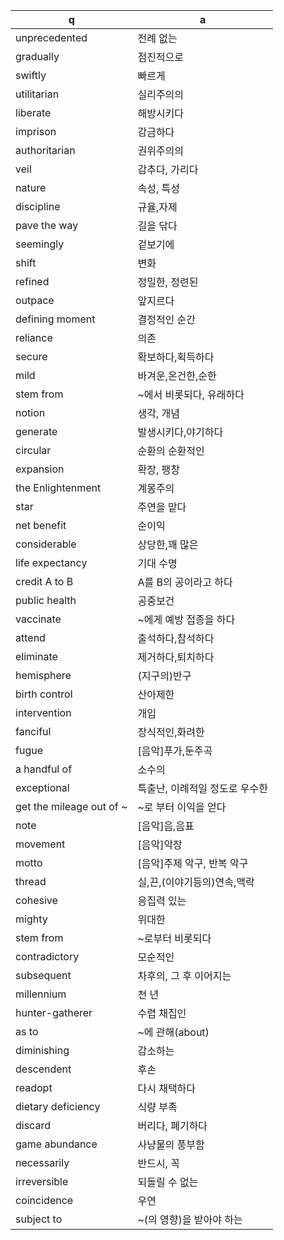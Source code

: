 q | a
---|---
unprecedented	| 전례 없는
gradually	| 점진적으로
swiftly		| 빠르게
utilitarian	| 실리주의의
liberate	| 해방시키다
imprison	| 감금하다
authoritarian	| 권위주의의
veil		| 감추다, 가리다
nature		| 속성, 특성
discipline	| 규율,자제
pave the way	| 길을 닦다
seemingly	| 겉보기에
shift		| 변화
refined		| 정밀한, 정련된
outpace		| 앞지르다
defining moment	| 결정적인 순간
reliance	| 의존
secure		| 확보하다,획득하다
mild		| 바겨운,온건한,순한
stem from	| ~에서 비롯되다, 유래하다
notion		| 생각, 개념
generate	| 발생시키다,야기하다
circular	| 순환의 순환적인
expansion	| 확장, 팽창
the Enlightenment	| 계몽주의
star		| 주연을 맡다
net benefit	| 순이익
considerable	| 상당한,꽤 많은
life expectancy	| 기대 수명
credit A to B	| A를 B의 공이라고 하다
public health	| 공중보건
vaccinate	| ~에게 예방 접종을 하다
attend		| 출석하다,참석하다
eliminate	| 제거하다,퇴치하다
hemisphere	| (지구의)반구
birth control	| 산아제한
intervention	| 개입
fanciful	| 장식적인,화려한
fugue		| [음악]푸가,둔주곡
a handful of	| 소수의
exceptional	| 특출난, 이례적일 정도로 우수한
get the mileage out of ~ 	| ~로 부터 이익을 얻다
note		| [음악]음,음표
movement	| [음악]악장
motto		| [음악]주제 악구, 반복 악구
thread		| 실,끈,(이야기등의)연속,맥락
cohesive	| 응집력 있는
mighty		| 위대한
stem from	| ~로부터 비롯되다
contradictory	| 모순적인
subsequent	| 차후의, 그 후 이어지는
millennium	| 천 년
hunter-gatherer	| 수렵 채집인
as to		| ~에 관해(about)
diminishing	| 감소하는
descendent	| 후손
readopt		| 다시 채택하다
dietary deficiency	| 식량 부족
discard		| 버리다, 폐기하다
game abundance	| 사냥물의 풍부함
necessarily	| 반드시, 꼭
irreversible	| 되돌릴 수 없는
coincidence	| 우연
subject to	| ~(의 영향)을 받아야 하는